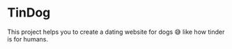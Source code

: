 # TinDog
This project helps you to create a dating website for dogs 😅 like how tinder is for humans. 
